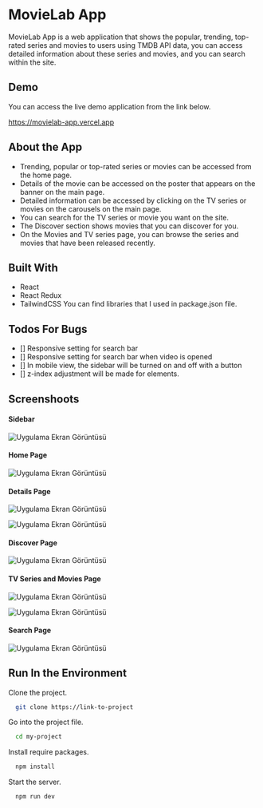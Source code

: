 # MovieLab App

MovieLab App is a web application that shows the popular, trending, top-rated series and movies to users using TMDB API data, you can access detailed information about these series and movies, and you can search within the site.


## Demo

You can access the live demo application from the link below.

https://movielab-app.vercel.app

  
## About the App

- Trending, popular or top-rated series or movies can be accessed from the home page.
- Details of the movie can be accessed on the poster that appears on the banner on the main page.
- Detailed information can be accessed by clicking on the TV series or movies on the carousels on the main page.
- You can search for the TV series or movie you want on the site.
- The Discover section shows movies that you can discover for you.
- On the Movies and TV series page, you can browse the series and movies that have been released recently.


## Built With

- React
- React Redux
- TailwindCSS
 You can find libraries that I used in package.json file.

## Todos For Bugs
- [] Responsive setting for search bar 
- [] Responsive setting for search bar when video is opened
- [] In mobile view, the sidebar will be turned on and off with a button
- [] z-index adjustment will be made for elements.
  
## Screenshoots

#### Sidebar
![Uygulama Ekran Görüntüsü](https://i.ibb.co/phf0z85/sidebar.png)

#### Home Page
![Uygulama Ekran Görüntüsü](https://i.ibb.co/nkLFK5V/homepage.png)

#### Details Page
![Uygulama Ekran Görüntüsü](https://i.ibb.co/XWMBm1Z/details.png)

![Uygulama Ekran Görüntüsü](https://i.ibb.co/nzhLhCJ/details-video.png)

#### Discover Page
![Uygulama Ekran Görüntüsü](https://i.ibb.co/RyRS1kp/discover.png)

#### TV Series and Movies Page
![Uygulama Ekran Görüntüsü](https://i.ibb.co/W341kjF/tv-series.png)

![Uygulama Ekran Görüntüsü](https://i.ibb.co/JtF2JN0/movies.png)

#### Search Page
![Uygulama Ekran Görüntüsü](https://i.ibb.co/FgDCYRm/search.png)


  
## Run In the Environment

Clone the project.

```bash
  git clone https://link-to-project
```

Go into the project file.

```bash
  cd my-project
```

Install require packages.

```bash
  npm install
```

Start the server.

```bash
  npm run dev
```

  